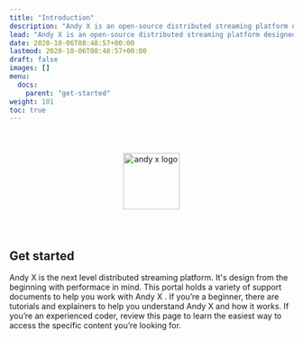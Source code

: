 ```yaml
---
title: "Introduction"
description: "Andy X is an open-source distributed streaming platform designed to deliver the best performance possible for high-performance data pipelines, streaming analytics, streaming between microservices and data integrations."
lead: "Andy X is an open-source distributed streaming platform designed to deliver the best performance possible for high-performance data pipelines, streaming analytics, streaming between microservices and data integrations."
date: 2020-10-06T08:48:57+00:00
lastmod: 2020-10-06T08:48:57+00:00
draft: false
images: []
menu:
  docs:
    parent: "get-started"
weight: 101
toc: true
---
```


<center><img src="~/../../../../../images/T1.png" style="height:100px; margin-top: 40px; margin-bottom: 40px" alt="andy x logo" align="middle"></center>

## Get started
Andy X is the next level distributed streaming platform. It's design from the beginning with performace in mind. This portal holds a variety of support documents to help you work with Andy X . If you’re a beginner, there are tutorials and explainers to help you understand Andy X and how it works. If you’re an experienced coder, review this page to learn the easiest way to access the specific content you’re looking for.